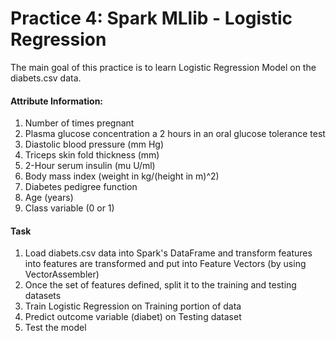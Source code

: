 # Practice 4: Spark MLlib - Logistic Regression
The main goal of this practice is to learn Logistic Regression Model on the diabets.csv data.

#### Attribute Information:
1. Number of times pregnant
2. Plasma glucose concentration a 2 hours in an oral glucose tolerance test
3. Diastolic blood pressure (mm Hg)
4. Triceps skin fold thickness (mm)
5. 2-Hour serum insulin (mu U/ml)
6. Body mass index (weight in kg/(height in m)^2)
7. Diabetes pedigree function
8. Age (years)
9. Class variable (0 or 1)


#### Task
1. Load diabets.csv data into Spark's DataFrame and transform features into features are transformed and put into Feature Vectors (by using VectorAssembler)
2. Once the set of features defined, split it to the training and testing datasets
3. Train Logistic Regression on Training portion of data
4. Predict outcome variable (diabet) on Testing dataset
5. Test the model